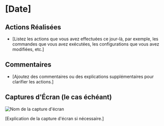 # [Date]

## Actions Réalisées

- [Listez les actions que vous avez effectuées ce jour-là, par exemple, les commandes que vous avez exécutées, les configurations que vous avez modifiées, etc.]

## Commentaires

- [Ajoutez des commentaires ou des explications supplémentaires pour clarifier les actions.]

## Captures d'Écran (le cas échéant)

![Nom de la capture d'écran](../../assets/images/image.png)

[Explication de la capture d'écran si nécessaire.]